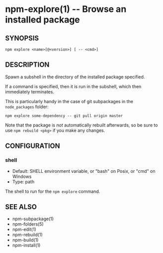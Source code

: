 npm-explore(1) -- Browse an installed package
=============================================

## SYNOPSIS

    npm explore <name>[@<version>] [ -- <cmd>]

## DESCRIPTION

Spawn a subshell in the directory of the installed package specified.

If a command is specified, then it is run in the subshell, which then
immediately terminates.

This is particularly handy in the case of git subpackages in the
`node_packages` folder:

    npm explore some-dependency -- git pull origin master

Note that the package is *not* automatically rebuilt afterwards, so be
sure to use `npm rebuild <pkg>` if you make any changes.

## CONFIGURATION

### shell

* Default: SHELL environment variable, or "bash" on Posix, or "cmd" on
  Windows
* Type: path

The shell to run for the `npm explore` command.

## SEE ALSO

* npm-subpackage(1)
* npm-folders(5)
* npm-edit(1)
* npm-rebuild(1)
* npm-build(1)
* npm-install(1)
